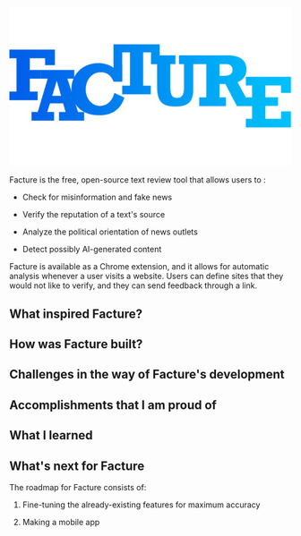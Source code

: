 ![Facture Logo](assets/logo-transparent.png)

Facture is the free, open-source text review tool that allows users to :

- Check for misinformation and fake news

- Verify the reputation of a text's source

- Analyze the political orientation of news outlets

- Detect possibly AI-generated content

Facture is available as a Chrome extension, and it allows for automatic analysis whenever a user visits a website. Users can define sites that they would not like to verify, and they can send feedback through a link.

## What inspired Facture?

## How was Facture built?

## Challenges in the way of Facture's development

## Accomplishments that I am proud of

## What I learned

## What's next for Facture

The roadmap for Facture consists of:

1. Fine-tuning the already-existing features for maximum accuracy

2. Making a mobile app 